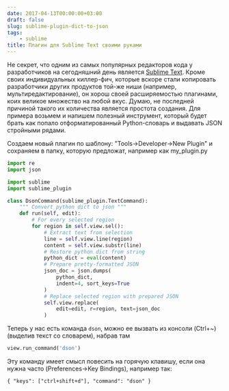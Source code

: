 ```yaml
---
date: 2017-04-13T00:00:00+03:00
draft: false
slug: sublime-plugin-dict-to-json
tags:
    - sublime
title: Плагин для Sublime Text своими руками
---
```


Не секрет, что одним из самых популярных редакторов кода у разработчиков на сегодняшний день
является [Sublime Text](https://www.sublimetext.com/). Кроме своих индивидуальных киллер-фич,
которые вскоре стали копировать разработчики других продуктов той-же ниши
(например, мультиредактирование), он хорош своей расширяемостью плагинами, коих великое множество на любой вкус. Думаю, не последней причиной такого их количества является простота создания. Для примера возьмем и напишем полезный инструмент, который будет брать как попало отформатированный Python-словарь и выдавать JSON стройными рядами.

Создаем новый плагин по шаблону: "Tools->Developer->New Plugin" и сохраняем в папку, которую предложат, например как my_plugin.py

```python
import re
import json

import sublime
import sublime_plugin

class DsonCommand(sublime_plugin.TextCommand):
    """ Convert python dict to json """
    def run(self, edit):
        # For every selected region
        for region in self.view.sel():
            # Extract text from selection
            line = self.view.line(region)
            content = self.view.substr(line)
            # Restore python dict from string
            python_dict = eval(content)
            # Prepare pretty-formatted JSON
            json_doc = json.dumps(
                python_dict,
                indent=4, sort_keys=True
            )
            # Replace selected region with prepared JSON
            self.view.replace(
                edit=edit, r=region, text=json_doc
            )
```

Теперь у нас есть команда `dson`, можно ее вызвать из консоли (Ctrl+~) (выделив текст со словарем), набрав там

```python
view.run_command('dson')
```

Эту команду имеет смысл повесить на горячую клавишу, если она нужна часто (Preferences->Key Bindings), например так:

```
{ "keys": ["ctrl+shift+d"], "command": "dson" }
```